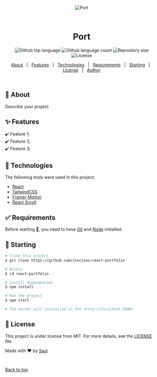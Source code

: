 <div align="center" id="top"> 
  <img src="./.github/app.gif" alt="Port" />

  &#xa0;

  <!-- <a href="https://port.netlify.app">Demo</a> -->
</div>

<h1 align="center">Port</h1>

<p align="center">
  <img alt="Github top language" src="https://img.shields.io/github/languages/top/{{YOUR_GITHUB_USERNAME}}/port?color=56BEB8">

  <img alt="Github language count" src="https://img.shields.io/github/languages/count/{{YOUR_GITHUB_USERNAME}}/port?color=56BEB8">

  <img alt="Repository size" src="https://img.shields.io/github/repo-size/{{YOUR_GITHUB_USERNAME}}/port?color=56BEB8">

  <img alt="License" src="https://img.shields.io/github/license/{{YOUR_GITHUB_USERNAME}}/port?color=56BEB8">

  <!-- <img alt="Github issues" src="https://img.shields.io/github/issues/{{YOUR_GITHUB_USERNAME}}/port?color=56BEB8" /> -->

  <!-- <img alt="Github forks" src="https://img.shields.io/github/forks/{{YOUR_GITHUB_USERNAME}}/port?color=56BEB8" /> -->

  <!-- <img alt="Github stars" src="https://img.shields.io/github/stars/{{YOUR_GITHUB_USERNAME}}/port?color=56BEB8" /> -->
</p>

<!-- Status -->

<!-- <h4 align="center"> 
	🚧  Port 🚀 Under construction...  🚧
</h4> 

<hr> -->

<p align="center">
  <a href="#dart-about">About</a> &#xa0; | &#xa0; 
  <a href="#sparkles-features">Features</a> &#xa0; | &#xa0;
  <a href="#rocket-technologies">Technologies</a> &#xa0; | &#xa0;
  <a href="#white_check_mark-requirements">Requirements</a> &#xa0; | &#xa0;
  <a href="#checkered_flag-starting">Starting</a> &#xa0; | &#xa0;
  <a href="#memo-license">License</a> &#xa0; | &#xa0;
  <a href="https://github.com/{{YOUR_GITHUB_USERNAME}}" target="_blank">Author</a>
</p>

<br>

## :dart: About ##

Describe your project

## :sparkles: Features ##

:heavy_check_mark: Feature 1;\
:heavy_check_mark: Feature 2;\
:heavy_check_mark: Feature 3;

## :rocket: Technologies ##

The following tools were used in this project:

- [React](https://pt-br.reactjs.org/)
- [TailwindCSS](https://tailwindcss.com/)
- [Framer Motion](https://www.framer.com/motion/)
- [React Scroll](https://www.npmjs.com/package/react-scroll)

## :white_check_mark: Requirements ##

Before starting :checkered_flag:, you need to have [Git](https://git-scm.com) and [Node](https://nodejs.org/en/) installed.

## :checkered_flag: Starting ##

```bash
# Clone this project
$ git clone https://github.com/inscious/react-portfolio

# Access
$ cd react-portfolio

# Install dependencies
$ npm install

# Run the project
$ npm start

# The server will initialize in the <http://localhost:3000>
```

## :memo: License ##

This project is under license from MIT. For more details, see the [LICENSE](LICENSE.md) file.


Made with :heart: by <a href="https://github.com/inscious" target="_blank">Saul</a>

&#xa0;

<a href="#top">Back to top</a>

